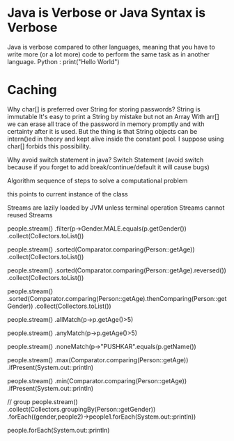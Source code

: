 # Java is Verbose or Java Syntax is Verbose
Java is verbose compared to other languages, meaning that you have to write more (or a lot more) code to perform the same task as in another language.
Python : print("Hello World")

# Caching

Why char[] is preferred over String for storing passwords?
String is immutable
It's easy to print a String by mistake but not an Array
With arr[] we can erase all trace of the password in memory promptly and with certainty after it is used.
But the thing is that String objects can be intern()ed in theory and kept alive inside the constant pool. 
I suppose using char[] forbids this possibility.

Why avoid switch statement in java?
Switch Statement (avoid switch because if you forget to add break/continue/default it will cause bugs)

Algorithm sequence of steps to solve a computational problem

this points to current instance of the class

Streams are lazily loaded by JVM unless terminal operation
Streams cannot reused
Streams 

people.stream()
.filter(p->Gender.MALE.equals(p.getGender())
.collect(Collectors.toList())

people.stream()
.sorted(Comparator.comparing(Person::getAge))
.collect(Collectors.toList())

people.stream()
.sorted(Comparator.comparing(Person::getAge).reversed())
.collect(Collectors.toList())

people.stream()
.sorted(Comparator.comparing(Person::getAge).thenComparing(Person::getGender))
.collect(Collectors.toList())

people.stream()
.allMatch(p->p.getAge()>5)

people.stream()
.anyMatch(p->p.getAge()>5)

people.stream()
.noneMatch(p->"PUSHKAR".equals(p.getName())

people.stream()
.max(Comparator.comparing(Person::getAge))
.ifPresent(System.out::println)

people.stream()
.min(Comparator.comparing(Person::getAge))
.ifPresent(System.out::println)

// group
people.stream()
.collect(Collectors.groupingBy(Person::getGender))
.forEach((gender,people2)->people1.forEach(System.out::println))

people.forEach(System.out::println)
